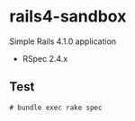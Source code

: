 rails4-sandbox
============

Simple Rails 4.1.0 application

- RSpec 2.4.x

## Test

```
# bundle exec rake spec
```
